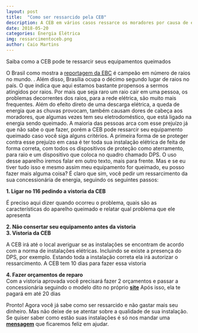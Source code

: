 ```yaml
---
layout: post
title:  "Como ser ressarcido pela CEB"
description: A CEB em vários casos ressarce os moradores por causa de equipamentos queimados
date: 2018-05-20
categories: Energia Elétrica
img: ressarcimentoceb.png
author: Caio Martins
---
```


Saiba como a CEB pode te ressarcir seus equipamentos queimados

O Brasil como mostra a [reportagem da EBC](http://www.ebc.com.br/institucional/sobre-a-ebc/noticias/2017/02/caminhos-da-reportagem-destaca-a-incidencia-de-raios-no-brasil) é campeão em número de raios no mundo. . Além disso, Brasília ocupa o décimo segundo lugar de raios no país. O que indica que aqui estamos bastante propensos a sermos atingidos por raios.
Por mais que seja raro um raio cair em uma pessoa, os problemas decorrentes dos raios, para a rede elétrica, são muito mais frequentes. Além do efeito direto de uma descarga elétrica, a queda de energia que as chuvas provocam, também causam dores de cabeça aos moradores, que algumas vezes tem seu eletrodoméstico, que está ligado na energia sendo queimado.  A maioria das pessoas arca com esse prejuízo já que não sabe o que fazer, porém a CEB pode ressarcir seu equipamento queimado caso você siga alguns critérios.
A primeira forma de se proteger contra esse prejuízo em casa é ter toda sua instalação elétrica de feita de forma correta, com todos os dispositivos de proteção como aterramento, para raio e um dispositivo que coloca no quadro chamado DPS. O uso desse aparelho iremos falar em outro texto, mais para frente.
Mas e se eu tiver tudo isso e mesmo assim meu equipamento for queimado, eu posso fazer mais alguma coisa?
É claro que sim, você pedir um ressarcimento da sua concessionária de energia, seguindo os seguintes passos:  


**1.	Ligar no 116 pedindo a vistoria da CEB**

É preciso aqui dizer quando ocorreu o problema, quais são as características do aparelho queimado e relatar qual problema que ele apresenta


**2.	Não consertar seu equipamento antes da vistoria**  
**3.	Vistoria da CEB**  

A CEB irá até o local averiguar se as instalações se encontram de acordo com a norma de instalações elétricas. Incluindo se existe a presença do DPS, por exemplo. Estando toda a instalação correta ela irá autorizar o ressarcimento. A CEB tem 10 dias para fazer essa vistoria

**4.	Fazer orçamentos de reparo**    
Com a vistoria aprovada você precisará fazer 2 orçamentos e passar a concessionária seguindo o modelo dito no próprio **[site](http://www.ceb.com.br/index.php/informacoes-ceb-separator/ressarcimento-de-danos)**
Após isso, ela te pagará em até 20 dias


Pronto! Agora você já sabe como ser ressarcido e não gastar mais seu dinheiro. Mas não deixe de se atentar sobre a qualidade de sua instalação.
Se quiser saber como estão suas instalações é só nos mandar uma **[mensagem](www.primariaenergia.com/contact.html)** que ficaremos feliz em ajudar.
